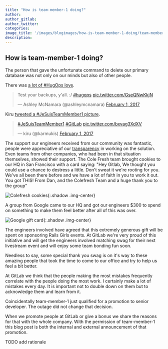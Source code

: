 ```yaml
---
title: "How is team-member-1 doing?"
author: 
author_gitlab: 
author_twitter: 
categories: 
image_title: '/images/blogimages/how-is-team-member-1-doing/team-member-1.png' # or other image
description: 
---
```


## How is team-member-1 doing?

The person that gave the unfortunate command to delete our primary database was not only on our minds but also of other people.

There was [a lot of #HugOps love](https://twitter.com/i/moments/826818668948549632). 

<div class="center">
<blockquote class="twitter-tweet" data-lang="en"><p lang="en" dir="ltr">Test your backups, y&#39;all. :/ <a href="https://twitter.com/hashtag/hugops?src=hash">#hugops</a> <a href="https://t.co/GseQNwKkjN">pic.twitter.com/GseQNwKkjN</a></p>&mdash; Ashley McNamara (@ashleymcnamara) <a href="https://twitter.com/ashleymcnamara/status/826828038788808705">February 1, 2017</a></blockquote>
<script async src="//platform.twitter.com/widgets.js" charset="utf-8"></script>
</div>

Kiru [tweeted a #JeSuisTeamMember1 picture](https://twitter.com/karmukis/status/826875580465414145).

<div class="center">
<blockquote class="twitter-tweet" data-lang="en"><p lang="und" dir="ltr"><a href="https://twitter.com/hashtag/JeSuisTeamMember1?src=hash">#JeSuisTeamMember1</a> <a href="https://twitter.com/hashtag/GitLab?src=hash">#GitLab</a> <a href="https://t.co/bxvag3XdXV">pic.twitter.com/bxvag3XdXV</a></p>&mdash; kiru (@karmukis) <a href="https://twitter.com/karmukis/status/826875580465414145">February 1, 2017</a></blockquote>
<script async src="//platform.twitter.com/widgets.js" charset="utf-8"></script>
</div>

The support our engineers received from our community was fantastic, people were appreciative of our [transparency](https://about.gitlab.com/handbook/values/) in working on the solution. Even teams from other companies, who had been in that situation themselves, showed their support. The Cole Fresh team brought cookies to our HQ in San Francisco with a card saying:
"Hey Gitlab, We thought you could use a chance to destress a little. Don't sweat it we're rooting for you. We've all been there before and we have a lot of faith in you to work it out. You got THIS! From Dan, and the Colefresh Team and a huge thank you to the group" 

![Colefresh cookies](/images/blogimages/how-is-team-member-1-doing/colefresh-cookies.png){:.shadow .img-center}

A group from Google came to our HQ and got our engineers $300 to spend on something to make them feel better after all of this was over. 

![Google gift card](/images/blogimages/how-is-team-member-1-doing/google-gift.png){:.shadow .img-center}

The engineers involved have agreed that this extremely generous gift will be spent on sponsoring Rails Girls events.
At GitLab we're very proud of this initiative and will get the engineers involved matching swag for their next livestream event and will enjoy some team bonding fun soon.

Needless to say, some special thank you swag is on it's way to these amazing people that took the time to come to our office and try to help us feel a bit better.

At GitLab we think that the people making the most mistakes frequently correlate with the people doing the most work. I certainly make a lot of mistakes every day. It is important not to double down on them but to acknowledge them and learn from it.

Coincidentally team-member-1 just qualified for a promotion to senior developer. The outage did not change that decision.

When we promote people at GitLab or give a bonus we share the reasons for that with the whole company. With the permission of team-member-1 this blog post is both the internal and external announcement of that promotion.

TODO add rationale


<style>
	.img-center {
		display: block;
		margin-right: auto;
		margin-left: auto;
	}
</style>

